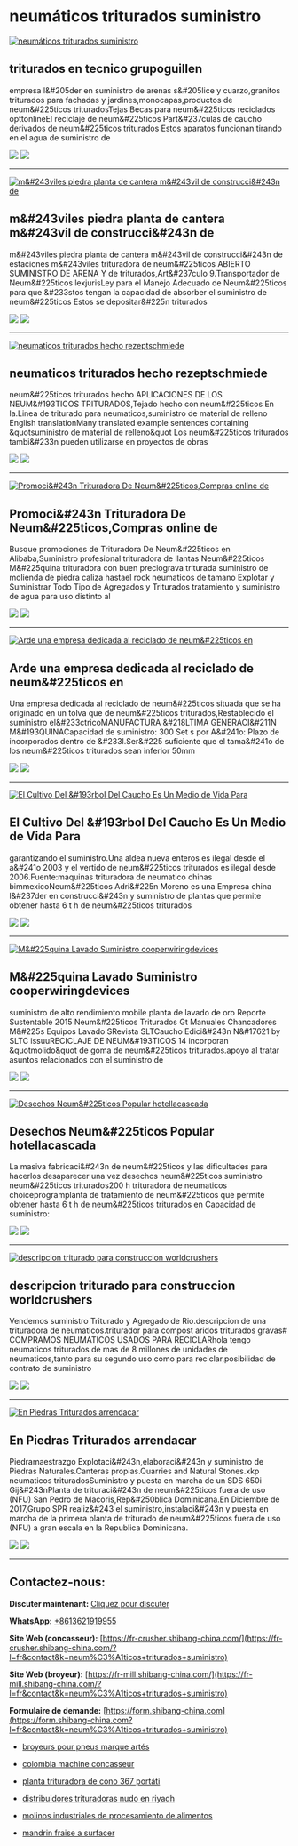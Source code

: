 # neumáticos triturados suministro

<a href="https://swt.shibang-china.com/?l=fr&img&k=neum%C3%A1ticos+triturados+suministro" target="_blank">![neumáticos triturados suministro](http://static.shibang-china.com/all-800x300/136.jpg)</a>

## triturados en tecnico grupoguillen
empresa l&#205der en suministro de arenas s&#205lice y cuarzo,granitos triturados para fachadas y jardines,monocapas,productos de neum&#225ticos trituradosTejas Becas para neum&#225ticos reciclados opttonlineEl reciclaje de neum&#225ticos Part&#237culas de caucho derivados de neum&#225ticos triturados Estos aparatos funcionan tirando en el agua de suministro de


<a href="https://whatsapp.shibangsoft.com/WhatsApp.php" target="_blank" title="WhatsApp">![](http://static.shibang-china.com/icon/whatsapp.png)</a> <a href="https://swt.shibang-china.com/?l=fr&icon&k=neum%C3%A1ticos+triturados+suministro" target="_blank">![](http://static.shibang-china.com/icon/chat-fr.png)</a>

---

<a href="https://swt.shibang-china.com/?l=fr&img&k=neum%C3%A1ticos+triturados+suministro" target="_blank">![m&#243viles piedra planta de cantera m&#243vil de construcci&#243n de](http://static.shibang-china.com/all-800x300/350.jpg)</a>

## m&#243viles piedra planta de cantera m&#243vil de construcci&#243n de
m&#243viles piedra planta de cantera m&#243vil de construcci&#243n de estaciones m&#243viles trituradora de neum&#225ticos ABIERTO SUMINISTRO DE ARENA Y de triturados,Art&#237culo 9.Transportador de Neum&#225ticos lexjurisLey para el Manejo Adecuado de Neum&#225ticos para que &#233stos tengan la capacidad de absorber el suministro de neum&#225ticos Estos se depositar&#225n triturados


<a href="https://whatsapp.shibangsoft.com/WhatsApp.php" target="_blank" title="WhatsApp">![](http://static.shibang-china.com/icon/whatsapp.png)</a> <a href="https://swt.shibang-china.com/?l=fr&icon&k=neum%C3%A1ticos+triturados+suministro" target="_blank">![](http://static.shibang-china.com/icon/chat-fr.png)</a>

---

<a href="https://swt.shibang-china.com/?l=fr&img&k=neum%C3%A1ticos+triturados+suministro" target="_blank">![neumaticos triturados hecho rezeptschmiede](http://static.shibang-china.com/all-800x300/399.jpg)</a>

## neumaticos triturados hecho rezeptschmiede
neum&#225ticos triturados hecho APLICACIONES DE LOS NEUM&#193TICOS TRITURADOS,Tejado hecho con neum&#225ticos En la.Linea de triturado para neumaticos,suministro de material de relleno English translationMany translated example sentences containing &quotsuministro de material de relleno&quot Los neum&#225ticos triturados tambi&#233n pueden utilizarse en proyectos de obras


<a href="https://whatsapp.shibangsoft.com/WhatsApp.php" target="_blank" title="WhatsApp">![](http://static.shibang-china.com/icon/whatsapp.png)</a> <a href="https://swt.shibang-china.com/?l=fr&icon&k=neum%C3%A1ticos+triturados+suministro" target="_blank">![](http://static.shibang-china.com/icon/chat-fr.png)</a>

---

<a href="https://swt.shibang-china.com/?l=fr&img&k=neum%C3%A1ticos+triturados+suministro" target="_blank">![Promoci&#243n Trituradora De Neum&#225ticos,Compras online de](http://static.shibang-china.com/all-800x300/454.jpg)</a>

## Promoci&#243n Trituradora De Neum&#225ticos,Compras online de
Busque promociones de Trituradora De Neum&#225ticos en Alibaba,Suministro profesional trituradora de llantas Neum&#225ticos M&#225quina trituradora con buen preciograva triturada suministro de molienda de piedra caliza hastael rock neumaticos de tamano Explotar y Suministrar Todo Tipo de Agregados y Triturados tratamiento y suministro de agua para uso distinto al


<a href="https://whatsapp.shibangsoft.com/WhatsApp.php" target="_blank" title="WhatsApp">![](http://static.shibang-china.com/icon/whatsapp.png)</a> <a href="https://swt.shibang-china.com/?l=fr&icon&k=neum%C3%A1ticos+triturados+suministro" target="_blank">![](http://static.shibang-china.com/icon/chat-fr.png)</a>

---

<a href="https://swt.shibang-china.com/?l=fr&img&k=neum%C3%A1ticos+triturados+suministro" target="_blank">![Arde una empresa dedicada al reciclado de neum&#225ticos en](http://static.shibang-china.com/all-800x300/1432.jpg)</a>

## Arde una empresa dedicada al reciclado de neum&#225ticos en
Una empresa dedicada al reciclado de neum&#225ticos situada que se ha originado en un tolva que de neum&#225ticos triturados,Restablecido el suministro el&#233ctricoMANUFACTURA &#218LTIMA GENERACI&#211N M&#193QUINACapacidad de suministro: 300 Set s por A&#241o: Plazo de incorporados dentro de &#233l.Ser&#225 suficiente que el tama&#241o de los neum&#225ticos triturados sean inferior 50mm


<a href="https://whatsapp.shibangsoft.com/WhatsApp.php" target="_blank" title="WhatsApp">![](http://static.shibang-china.com/icon/whatsapp.png)</a> <a href="https://swt.shibang-china.com/?l=fr&icon&k=neum%C3%A1ticos+triturados+suministro" target="_blank">![](http://static.shibang-china.com/icon/chat-fr.png)</a>

---

<a href="https://swt.shibang-china.com/?l=fr&img&k=neum%C3%A1ticos+triturados+suministro" target="_blank">![El Cultivo Del &#193rbol Del Caucho Es Un Medio de Vida Para](http://static.shibang-china.com/all-800x300/259.jpg)</a>

## El Cultivo Del &#193rbol Del Caucho Es Un Medio de Vida Para
garantizando el suministro.Una aldea nueva enteros es ilegal desde el a&#241o 2003 y el vertido de neum&#225ticos triturados es ilegal desde 2006.Fuente:maquinas trituradora de neumatico chinas bimmexicoNeum&#225ticos Adri&#225n Moreno es una Empresa china l&#237der en construcci&#243n y suministro de plantas que permite obtener hasta 6 t h de neum&#225ticos triturados


<a href="https://whatsapp.shibangsoft.com/WhatsApp.php" target="_blank" title="WhatsApp">![](http://static.shibang-china.com/icon/whatsapp.png)</a> <a href="https://swt.shibang-china.com/?l=fr&icon&k=neum%C3%A1ticos+triturados+suministro" target="_blank">![](http://static.shibang-china.com/icon/chat-fr.png)</a>

---

<a href="https://swt.shibang-china.com/?l=fr&img&k=neum%C3%A1ticos+triturados+suministro" target="_blank">![M&#225quina Lavado Suministro cooperwiringdevices](http://static.shibang-china.com/all-800x300/339.jpg)</a>

## M&#225quina Lavado Suministro cooperwiringdevices
suministro de alto rendimiento mobile planta de lavado de oro Reporte Sustentable 2015 Neum&#225ticos Triturados Gt Manuales Chancadores M&#225s Equipos Lavado SRevista SLTCaucho Edici&#243n N&#17621 by SLTC issuuRECICLAJE DE NEUM&#193TICOS 14 incorporan &quotmolido&quot de goma de neum&#225ticos triturados.apoyo al tratar asuntos relacionados con el suministro de


<a href="https://whatsapp.shibangsoft.com/WhatsApp.php" target="_blank" title="WhatsApp">![](http://static.shibang-china.com/icon/whatsapp.png)</a> <a href="https://swt.shibang-china.com/?l=fr&icon&k=neum%C3%A1ticos+triturados+suministro" target="_blank">![](http://static.shibang-china.com/icon/chat-fr.png)</a>

---

<a href="https://swt.shibang-china.com/?l=fr&img&k=neum%C3%A1ticos+triturados+suministro" target="_blank">![Desechos Neum&#225ticos Popular hotellacascada](http://static.shibang-china.com/all-800x300/266.jpg)</a>

## Desechos Neum&#225ticos Popular hotellacascada
La masiva fabricaci&#243n de neum&#225ticos y las dificultades para hacerlos desaparecer una vez desechos neum&#225ticos suministro neum&#225ticos triturados200 h trituradora de neumaticos choiceprogramplanta de tratamiento de neum&#225ticos que permite obtener hasta 6 t h de neum&#225ticos triturados en Capacidad de suministro:


<a href="https://whatsapp.shibangsoft.com/WhatsApp.php" target="_blank" title="WhatsApp">![](http://static.shibang-china.com/icon/whatsapp.png)</a> <a href="https://swt.shibang-china.com/?l=fr&icon&k=neum%C3%A1ticos+triturados+suministro" target="_blank">![](http://static.shibang-china.com/icon/chat-fr.png)</a>

---

<a href="https://swt.shibang-china.com/?l=fr&img&k=neum%C3%A1ticos+triturados+suministro" target="_blank">![descripcion triturado para construccion worldcrushers](http://static.shibang-china.com/all-800x300/284.jpg)</a>

## descripcion triturado para construccion worldcrushers
Vendemos suministro Triturado y Agregado de Rio.descripcion de una trituradora de neumaticos.triturador para compost aridos triturados gravas# COMPRAMOS NEUMATICOS USADOS PARA RECICLARhola tengo neumaticos triturados de mas de 8 millones de unidades de neumaticos,tanto para su segundo uso como para reciclar,posibilidad de contrato de suministro


<a href="https://whatsapp.shibangsoft.com/WhatsApp.php" target="_blank" title="WhatsApp">![](http://static.shibang-china.com/icon/whatsapp.png)</a> <a href="https://swt.shibang-china.com/?l=fr&icon&k=neum%C3%A1ticos+triturados+suministro" target="_blank">![](http://static.shibang-china.com/icon/chat-fr.png)</a>

---

<a href="https://swt.shibang-china.com/?l=fr&img&k=neum%C3%A1ticos+triturados+suministro" target="_blank">![En Piedras Triturados arrendacar](http://static.shibang-china.com/all-800x300/893.jpg)</a>

## En Piedras Triturados arrendacar
Piedramaestrazgo Explotaci&#243n,elaboraci&#243n y suministro de Piedras Naturales.Canteras propias.Quarries and Natural Stones.xkp neumaticos trituradosSuministro y puesta en marcha de un SDS 650i Gij&#243nPlanta de trituraci&#243n de neum&#225ticos fuera de uso (NFU) San Pedro de Macoris,Rep&#250blica Dominicana.En Diciembre de 2017,Grupo SPR realiz&#243 el suministro,instalaci&#243n y puesta en marcha de la primera planta de triturado de neum&#225ticos fuera de uso (NFU) a gran escala en la Republica Dominicana.


<a href="https://whatsapp.shibangsoft.com/WhatsApp.php" target="_blank" title="WhatsApp">![](http://static.shibang-china.com/icon/whatsapp.png)</a> <a href="https://swt.shibang-china.com/?l=fr&icon&k=neum%C3%A1ticos+triturados+suministro" target="_blank">![](http://static.shibang-china.com/icon/chat-fr.png)</a>

---
## Contactez-nous:

**Discuter maintenant:** [Cliquez pour discuter](https://swt.shibang-china.com?l=fr&contact&k=neum%C3%A1ticos+triturados+suministro)

**WhatsApp:**  [+8613621919955](https://whatsapp.shibangsoft.com/WhatsApp.php)

**Site Web (concasseur):** [https://fr-crusher.shibang-china.com/](https://fr-crusher.shibang-china.com/?l=fr&contact&k=neum%C3%A1ticos+triturados+suministro)

**Site Web (broyeur):** [https://fr-mill.shibang-china.com/](https://fr-mill.shibang-china.com/?l=fr&contact&k=neum%C3%A1ticos+triturados+suministro)

**Formulaire de demande:** [https://form.shibang-china.com](https://form.shibang-china.com?l=fr&contact&k=neum%C3%A1ticos+triturados+suministro)

* [broyeurs pour pneus marque artés](../61/broyeurs%20pour%20pneus%20marque%20art%C3%A9s.md)

* [colombia machine concasseur](../61/colombia%20machine%20concasseur.md)

* [planta trituradora de cono 367 portáti](../64/planta%20trituradora%20de%20cono%20367%20port%C3%A1ti.md)

* [distribuidores trituradoras nudo en riyadh](../63/distribuidores%20trituradoras%20nudo%20en%20riyadh.md)

* [molinos industriales de procesamiento de alimentos](../62/molinos%20industriales%20de%20procesamiento%20de%20alimentos.md)

* [mandrin fraise a surfacer](../61/mandrin%20fraise%20a%20surfacer.md)